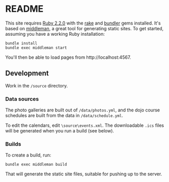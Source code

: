 # README

This site requires <a href="https://www.ruby-lang.org/en/">Ruby 2.2.0</a> with the <a href="http://rubygems.org/gems/rake">rake</a> and <a href="http://rubygems.org/gems/bundler">bundler</a> gems installed. It's based on <a href="https://middlemanapp.com/">middleman</a>, a great tool for generating static sites. To get started, assuming you have a working Ruby installation:

    bundle install
    bundle exec middleman start

You'll then be able to load pages from http://localhost:4567.

## Development

Work in the `/source` directory.

### Data sources

The photo galleries are built out of `/data/photos.yml`, and the dojo course schedules are built from the data in `/data/schedule.yml`.

To edit the calendars, edit `\source\events.xml`. The downloadable `.ics` files will be generated when you run a build (see below).

### Builds

To create a build, run:

    bundle exec middleman build

That will generate the static site files, suitable for pushing up to the server.